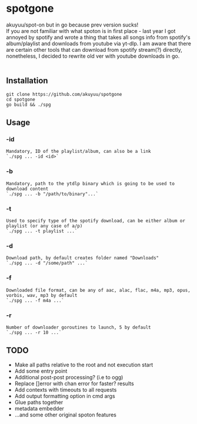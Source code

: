 # spotgone
akuyuu/spot-on but in go because prev version sucks!<br>
If you are not familiar with what spoton is in first place - last year I got annoyed by spotify and wrote a thing that takes all songs info from spotify's album/playlist and downloads from youtube via yt-dlp. I am aware that there are certain other tools that can download from spotify stream(?) directly, nonetheless, I decided to rewrite old ver with youtube downloads in go.<br>
<br>
## Installation
```
git clone https://github.com/akuyuu/spotgone
cd spotgone
go build && ./spg
```
## Usage
### -id
    Mandatory, ID of the playlist/album, can also be a link
    `./spg ... -id <id>`
### -b
    Mandatory, path to the ytdlp binary which is going to be used to download content
    `./spg ... -b "/path/to/binary"...`
### -t
    Used to specify type of the spotify download, can be either album or playlist (or any case of a/p)
    `./spg ... -t playlist ...`
### -d
    Download path, by default creates folder named "Downloads"
    `./spg ... -d "/some/path" ...`
### -f
    Downloaded file format, can be any of aac, alac, flac, m4a, mp3, opus, vorbis, wav, mp3 by default
    `./spg ... -f m4a ...`
### -r
    Number of downloader goroutines to launch, 5 by default
    `./spg ... -r 10 ...`

## TODO
<ul>
<li>Make all paths relative to the root and not execution start</li>
<li>Add some entry point</li>
<li>Additional post-post processing? (i.e to ogg)</li>
<li>Replace []error with chan error for faster? results</li>
<li>Add contexts with timeouts to all requests</li>
<li>Add output formatting option in cmd args</li>
<li>Glue paths together</li>
<li>metadata embedder</li>
<li>...and some other original spoton features</li>
</ul>
